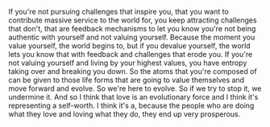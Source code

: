  If you're not pursuing challenges that inspire you, that you want to contribute massive service to the world for, you keep attracting challenges that don't, that are feedback mechanisms to let you know you're not being authentic with yourself and not valuing yourself. Because the moment you value yourself, the world begins to, but if you devalue yourself, the world lets you know that with feedback and challenges that erode you. If you're not valuing yourself and living by your highest values, you have entropy taking over and breaking you down. So the atoms that you're composed of can be given to those life forms that are going to value themselves and move forward and evolve. So we're here to evolve. So if we try to stop it, we undermine it. And so I think that love is an evolutionary force and I think it's representing a self-worth. I think it's a, because the people who are doing what they love and loving what they do, they end up very prosperous.
